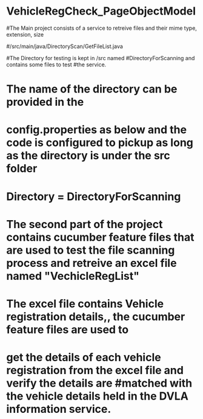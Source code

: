 # VehicleRegCheck_PageObjectModel


#The Main project consists of a service to retreive
 files and their mime type, extension, size 

#/src/main/java/DirectoryScan/GetFileList.java

#The Directory for testing is kept in /src named #DirectoryForScanning and contains some files to test #the service.

# The name of the directory can be provided in the 
#  config.properties as below and the code is configured to pickup as long as the directory is under the src folder
#   Directory = DirectoryForScanning


# The  second part of the project contains cucumber feature files that are used to test the file scanning process and retreive an excel file named "VechicleRegList" 

# The excel file contains Vehicle registration details,, the cucumber feature files are used to 
# get the details of each vehicle registration from the excel file and verify the details are #matched with the vehicle details held in the DVLA information service.





 